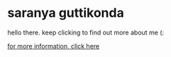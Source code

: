 # saranya guttikonda 

hello there. keep clicking to find out more about me (:



[for more information, click here](https://srnya11.github.io/github-slideshow/)
